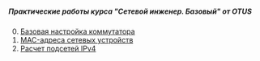 ##### Практические работы курса "Сетевой инженер. Базовый" от OTUS

0. [Базовая настройка коммутатора](Lab00/)
1. [MAC-адреса сетевых устройств](Lab01/)
2. [Расчет подсетей IPv4](Lab02/)

